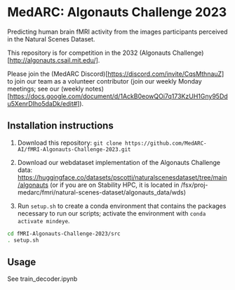 # MedARC: Algonauts Challenge 2023

Predicting human brain fMRI activity from the images participants perceived in the Natural Scenes Dataset.

This repository is for competition in the 2032 (Algonauts Challenge)[http://algonauts.csail.mit.edu/]. 

Please join the (MedARC Discord)[https://discord.com/invite/CqsMthnauZ] to join our team as a volunteer contributor (join our weekly Monday meetings; see our (weekly notes)[https://docs.google.com/document/d/1AckB0eowQOi7q173KzUH1Gny95Ddu5XenrDIho5daDk/edit#]).

## Installation instructions

1. Download this repository: ``git clone https://github.com/MedARC-AI/fMRI-Algonauts-Challenge-2023.git``

2. Download our webdataset implementation of the Algonauts Challenge data: https://huggingface.co/datasets/pscotti/naturalscenesdataset/tree/main/algonauts (or if you are on Stability HPC, it is located in /fsx/proj-medarc/fmri/natural-scenes-dataset/algonauts_data/wds)

3. Run ``setup.sh`` to create a conda environment that contains the packages necessary to run our scripts; activate the environment with ``conda activate mindeye``.

```bash
cd fMRI-Algonauts-Challenge-2023/src
. setup.sh
```

## Usage

See train_decoder.ipynb
